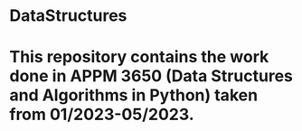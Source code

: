 # DataStructures
# This repository contains the work done in APPM 3650 (Data Structures and Algorithms in Python) taken from 01/2023-05/2023.
